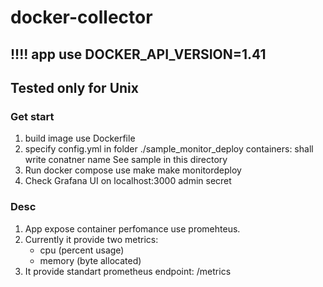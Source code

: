 # docker-collector
## !!!! app use DOCKER_API_VERSION=1.41 ##
## Tested only for Unix ##

### Get start 

1. build image use Dockerfile
2. specify config.yml in folder ./sample_monitor_deploy
containers:
    shall write conatner name
See sample in this directory
3. Run docker compose use make
make monitordeploy
4. Check Grafana UI on localhost:3000
admin
secret

### Desc
1. App expose container perfomance use promehteus.
2. Currently it provide two metrics:
    - cpu (percent usage)
    - memory (byte allocated)
3. It provide standart prometheus endpoint: /metrics


